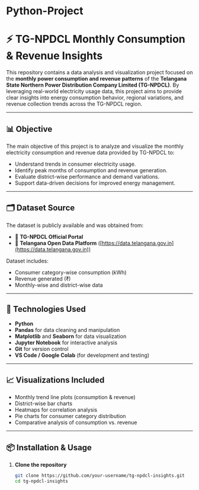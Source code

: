 # Python-Project
# ⚡ TG-NPDCL Monthly Consumption & Revenue Insights

This repository contains a data analysis and visualization project focused on the **monthly power consumption and revenue patterns** of the **Telangana State Northern Power Distribution Company Limited (TG-NPDCL)**. By leveraging real-world electricity usage data, this project aims to provide clear insights into energy consumption behavior, regional variations, and revenue collection trends across the TG-NPDCL region.

---

## 📊 Objective

The main objective of this project is to analyze and visualize the monthly electricity consumption and revenue data provided by TG-NPDCL to:

- Understand trends in consumer electricity usage.
- Identify peak months of consumption and revenue generation.
- Evaluate district-wise performance and demand variations.
- Support data-driven decisions for improved energy management.

---

## 🗂️ Dataset Source

The dataset is publicly available and was obtained from:
- 📌 **TG-NPDCL Official Portal**  
- 📌 **Telangana Open Data Platform** ([https://data.telangana.gov.in](https://data.telangana.gov.in))

Dataset includes:
- Consumer category-wise consumption (kWh)
- Revenue generated (₹)
- Monthly-wise and district-wise data

---

## 🧰 Technologies Used

- **Python**
- **Pandas** for data cleaning and manipulation
- **Matplotlib** and **Seaborn** for data visualization
- **Jupyter Notebook** for interactive analysis
- **Git** for version control
- **VS Code / Google Colab** (for development and testing)

---

## 📈 Visualizations Included

- Monthly trend line plots (consumption & revenue)
- District-wise bar charts
- Heatmaps for correlation analysis
- Pie charts for consumer category distribution
- Comparative analysis of consumption vs. revenue

---

## 📦 Installation & Usage

1. **Clone the repository**
   ```bash
   git clone https://github.com/your-username/tg-npdcl-insights.git
   cd tg-npdcl-insights
